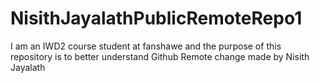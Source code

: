 # NisithJayalathPublicRemoteRepo1
I am an IWD2 course student at fanshawe and the purpose of this repository is to better understand Github
Remote change made by Nisith Jayalath
